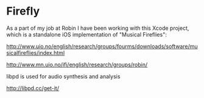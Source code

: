 Firefly
=======

As a part of my job at Robin I have been working with this Xcode project, which is a standalone iOS implementation of "Musical Fireflies":

http://www.uio.no/english/research/groups/fourms/downloads/software/musicalfireflies/index.html

http://www.mn.uio.no/ifi/english/research/groups/robin/

libpd is used for audio synthesis and analysis

http://libpd.cc/get-it/
